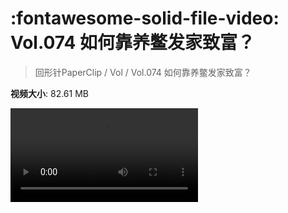 # :fontawesome-solid-file-video: Vol.074 如何靠养鳖发家致富？

> 回形针PaperClip / Vol / Vol.074 如何靠养鳖发家致富？

**视频大小**: 82.61 MB

<div class="video"><video src="https://file.hsyhx.top/archive/回形针PaperClip/Vol/Vol.074 如何靠养鳖发家致富？.mp4" controls preload>🤔 您的浏览器不支持 video 标签</video></div>